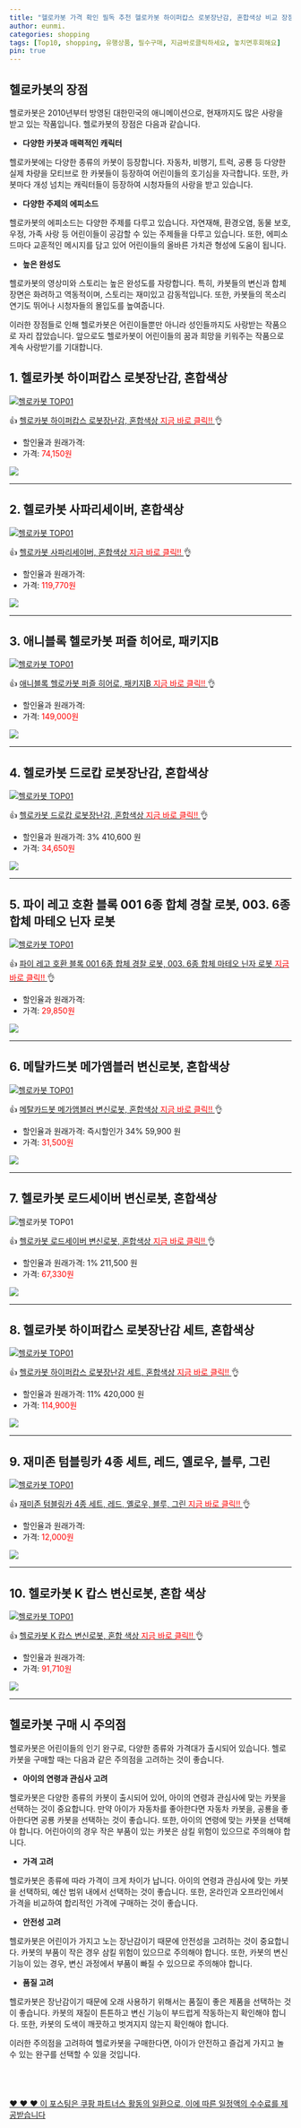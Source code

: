 ```yaml
---
title: "헬로카봇 가격 확인 필독 추천 헬로카봇 하이퍼캅스 로봇장난감, 혼합색상 비교 장점 구매가이드"
author: eunmi.
categories: shopping
tags: [Top10, shopping, 유행상품, 필수구매, 지금바로클릭하세요, 놓치면후회해요]
pin: true
---
```

**<h2>헬로카봇의 장점</h2>**

헬로카봇은 2010년부터 방영된 대한민국의 애니메이션으로, 현재까지도 많은 사랑을 받고 있는 작품입니다. 헬로카봇의 장점은 다음과 같습니다.

* **다양한 카봇과 매력적인 캐릭터**

헬로카봇에는 다양한 종류의 카봇이 등장합니다. 자동차, 비행기, 트럭, 공룡 등 다양한 실제 차량을 모티브로 한 카봇들이 등장하여 어린이들의 호기심을 자극합니다. 또한, 카봇마다 개성 넘치는 캐릭터들이 등장하여 시청자들의 사랑을 받고 있습니다.

* **다양한 주제의 에피소드**

헬로카봇의 에피소드는 다양한 주제를 다루고 있습니다. 자연재해, 환경오염, 동물 보호, 우정, 가족 사랑 등 어린이들이 공감할 수 있는 주제들을 다루고 있습니다. 또한, 에피소드마다 교훈적인 메시지를 담고 있어 어린이들의 올바른 가치관 형성에 도움이 됩니다.

* **높은 완성도**

헬로카봇의 영상미와 스토리는 높은 완성도를 자랑합니다. 특히, 카봇들의 변신과 합체 장면은 화려하고 역동적이며, 스토리는 재미있고 감동적입니다. 또한, 카봇들의 목소리 연기도 뛰어나 시청자들의 몰입도를 높여줍니다.

이러한 장점들로 인해 헬로카봇은 어린이들뿐만 아니라 성인들까지도 사랑받는 작품으로 자리 잡았습니다. 앞으로도 헬로카봇이 어린이들의 꿈과 희망을 키워주는 작품으로 계속 사랑받기를 기대합니다.

   

## 1. 헬로카봇 하이퍼캅스 로봇장난감, 혼합색상

[![헬로카봇 TOP01](https://thumbnail6.coupangcdn.com/thumbnails/remote/230x230ex/image/rs_quotation_api/vjayzjyf/d23700ee86474c888828cf28ef18c1d3.jpg)](https://link.coupang.com/re/AFFSDP?lptag=AF3617701&subid=GithubCoopas&pageKey=6669048293&traceid=V0-153&itemId=15337553994&vendorItemId=82557828667)


👍 [헬로카봇 하이퍼캅스 로봇장난감, 혼합색상 <font color=red> 지금 바로 클릭!! </font> ](https://link.coupang.com/re/AFFSDP?lptag=AF3617701&subid=GithubCoopas&pageKey=6669048293&traceid=V0-153&itemId=15337553994&vendorItemId=82557828667) 👌 


- 할인율과 원래가격: 
- 가격: <span style='color:red'>74,150원</span>

[![](/discount_price.png)](https://link.coupang.com/re/AFFSDP?lptag=AF3617701&subid=GithubCoopas&pageKey=6669048293&traceid=V0-153&itemId=15337553994&vendorItemId=82557828667)

---


   

## 2. 헬로카봇 사파리세이버, 혼합색상

[![헬로카봇 TOP01](https://thumbnail10.coupangcdn.com/thumbnails/remote/230x230ex/image/retail/images/2023/08/08/14/1/34e29d74-a0e2-4de0-bcb7-906a17f32d4e.jpg)](https://link.coupang.com/re/AFFSDP?lptag=AF3617701&subid=GithubCoopas&pageKey=7440119743&traceid=V0-153&itemId=19344925533&vendorItemId=86818732442)


👍 [헬로카봇 사파리세이버, 혼합색상 <font color=red> 지금 바로 클릭!! </font> ](https://link.coupang.com/re/AFFSDP?lptag=AF3617701&subid=GithubCoopas&pageKey=7440119743&traceid=V0-153&itemId=19344925533&vendorItemId=86818732442) 👌 


- 할인율과 원래가격: 
- 가격: <span style='color:red'>119,770원</span>

[![](/discount_price.png)](https://link.coupang.com/re/AFFSDP?lptag=AF3617701&subid=GithubCoopas&pageKey=7440119743&traceid=V0-153&itemId=19344925533&vendorItemId=86818732442)

---


   

## 3. 애니블록 헬로카봇 퍼즐 히어로, 패키지B

[![헬로카봇 TOP01](https://thumbnail7.coupangcdn.com/thumbnails/remote/230x230ex/image/vendor_inventory/0a0f/5dce9c7e3835100e228a30dff8858928c339060a63eb1df9a01d99d26da1.png)](https://link.coupang.com/re/AFFSDP?lptag=AF3617701&subid=GithubCoopas&pageKey=6126186557&traceid=V0-153&itemId=10450476195&vendorItemId=77732297461)


👍 [애니블록 헬로카봇 퍼즐 히어로, 패키지B <font color=red> 지금 바로 클릭!! </font> ](https://link.coupang.com/re/AFFSDP?lptag=AF3617701&subid=GithubCoopas&pageKey=6126186557&traceid=V0-153&itemId=10450476195&vendorItemId=77732297461) 👌 


- 할인율과 원래가격: 
- 가격: <span style='color:red'>149,000원</span>

[![](/discount_price.png)](https://link.coupang.com/re/AFFSDP?lptag=AF3617701&subid=GithubCoopas&pageKey=6126186557&traceid=V0-153&itemId=10450476195&vendorItemId=77732297461)

---


   

## 4. 헬로카봇 드로캅 로봇장난감, 혼합색상

[![헬로카봇 TOP01](https://thumbnail8.coupangcdn.com/thumbnails/remote/230x230ex/image/retail/images/4837034082951425-455f4965-8d40-426f-8f7a-9b0727885620.jpg)](https://link.coupang.com/re/AFFSDP?lptag=AF3617701&subid=GithubCoopas&pageKey=6675387305&traceid=V0-153&itemId=15373985517&vendorItemId=82594083474)


👍 [헬로카봇 드로캅 로봇장난감, 혼합색상 <font color=red> 지금 바로 클릭!! </font> ](https://link.coupang.com/re/AFFSDP?lptag=AF3617701&subid=GithubCoopas&pageKey=6675387305&traceid=V0-153&itemId=15373985517&vendorItemId=82594083474) 👌 


- 할인율과 원래가격: 3%  410,600   원
- 가격: <span style='color:red'>34,650원</span>

[![](/discount_price.png)](https://link.coupang.com/re/AFFSDP?lptag=AF3617701&subid=GithubCoopas&pageKey=6675387305&traceid=V0-153&itemId=15373985517&vendorItemId=82594083474)

---


   

## 5. 파이 레고 호환 블록 001 6종 합체 경찰 로봇, 003. 6종 합체 마테오 닌자 로봇

[![헬로카봇 TOP01](https://thumbnail10.coupangcdn.com/thumbnails/remote/230x230ex/image/vendor_inventory/e7fb/fa48419bf11176932feee045adec622f5c18fed010e4f6d6e5e078876b05.jpg)](https://link.coupang.com/re/AFFSDP?lptag=AF3617701&subid=GithubCoopas&pageKey=2291900957&traceid=V0-153&itemId=3942780438&vendorItemId=82786841842)


👍 [파이 레고 호환 블록 001 6종 합체 경찰 로봇, 003. 6종 합체 마테오 닌자 로봇 <font color=red> 지금 바로 클릭!! </font> ](https://link.coupang.com/re/AFFSDP?lptag=AF3617701&subid=GithubCoopas&pageKey=2291900957&traceid=V0-153&itemId=3942780438&vendorItemId=82786841842) 👌 


- 할인율과 원래가격: 
- 가격: <span style='color:red'>29,850원</span>

[![](/discount_price.png)](https://link.coupang.com/re/AFFSDP?lptag=AF3617701&subid=GithubCoopas&pageKey=2291900957&traceid=V0-153&itemId=3942780438&vendorItemId=82786841842)

---


   

## 6. 메탈카드봇 메가앰블러 변신로봇, 혼합색상

[![헬로카봇 TOP01](https://thumbnail7.coupangcdn.com/thumbnails/remote/230x230ex/image/vendor_inventory/e340/1fad57415242561a4cbb546c6a185ef9812523e8d795e3ff59c063593384.jpg)](https://link.coupang.com/re/AFFSDP?lptag=AF3617701&subid=GithubCoopas&pageKey=7352706752&traceid=V0-153&itemId=18924848325&vendorItemId=86051850864)


👍 [메탈카드봇 메가앰블러 변신로봇, 혼합색상 <font color=red> 지금 바로 클릭!! </font> ](https://link.coupang.com/re/AFFSDP?lptag=AF3617701&subid=GithubCoopas&pageKey=7352706752&traceid=V0-153&itemId=18924848325&vendorItemId=86051850864) 👌 


- 할인율과 원래가격: 즉시할인가 34%  59,900   원
- 가격: <span style='color:red'>31,500원</span>

[![](/discount_price.png)](https://link.coupang.com/re/AFFSDP?lptag=AF3617701&subid=GithubCoopas&pageKey=7352706752&traceid=V0-153&itemId=18924848325&vendorItemId=86051850864)

---


   

## 7. 헬로카봇 로드세이버 변신로봇, 혼합색상

![헬로카봇 TOP01](https://thumbnail7.coupangcdn.com/thumbnails/remote/230x230ex/image/retail/images/77218522794425-09150b94-a786-4fb5-87df-37cdd77ebd12.JPG)


👍 [헬로카봇 로드세이버 변신로봇, 혼합색상 <font color=red> 지금 바로 클릭!! </font> ](https://link.coupang.com/re/AFFSDP?lptag=AF3617701&subid=GithubCoopas&pageKey=4796925908&traceid=V0-153&itemId=6153466544&vendorItemId=3007695570) 👌 


- 할인율과 원래가격: 1%  211,500   원
- 가격: <span style='color:red'>67,330원</span>

[![](/discount_price.png)](https://link.coupang.com/re/AFFSDP?lptag=AF3617701&subid=GithubCoopas&pageKey=4796925908&traceid=V0-153&itemId=6153466544&vendorItemId=3007695570)

---


   

## 8. 헬로카봇 하이퍼캅스 로봇장난감 세트, 혼합색상

[![헬로카봇 TOP01](https://thumbnail8.coupangcdn.com/thumbnails/remote/230x230ex/image/rs_quotation_api/3v5c0cgh/0d471c3f0a944ce0bda3c98a9c22746e.jpg)](https://link.coupang.com/re/AFFSDP?lptag=AF3617701&subid=GithubCoopas&pageKey=7251505231&traceid=V0-153&itemId=18447293099&vendorItemId=85588176296)


👍 [헬로카봇 하이퍼캅스 로봇장난감 세트, 혼합색상 <font color=red> 지금 바로 클릭!! </font> ](https://link.coupang.com/re/AFFSDP?lptag=AF3617701&subid=GithubCoopas&pageKey=7251505231&traceid=V0-153&itemId=18447293099&vendorItemId=85588176296) 👌 


- 할인율과 원래가격: 11%  420,000   원
- 가격: <span style='color:red'>114,900원</span>

[![](/discount_price.png)](https://link.coupang.com/re/AFFSDP?lptag=AF3617701&subid=GithubCoopas&pageKey=7251505231&traceid=V0-153&itemId=18447293099&vendorItemId=85588176296)

---


   

## 9. 재미존 텀블링카 4종 세트, 레드, 옐로우, 블루, 그린

[![헬로카봇 TOP01](https://thumbnail9.coupangcdn.com/thumbnails/remote/230x230ex/image/retail/images/2023/10/11/9/3/8fb19a85-ca13-4db3-b85a-9bf1c951d236.png)](https://link.coupang.com/re/AFFSDP?lptag=AF3617701&subid=GithubCoopas&pageKey=7645307999&traceid=V0-153&itemId=20327094745&vendorItemId=87412366345)


👍 [재미존 텀블링카 4종 세트, 레드, 옐로우, 블루, 그린 <font color=red> 지금 바로 클릭!! </font> ](https://link.coupang.com/re/AFFSDP?lptag=AF3617701&subid=GithubCoopas&pageKey=7645307999&traceid=V0-153&itemId=20327094745&vendorItemId=87412366345) 👌 


- 할인율과 원래가격: 
- 가격: <span style='color:red'>12,000원</span>

[![](/discount_price.png)](https://link.coupang.com/re/AFFSDP?lptag=AF3617701&subid=GithubCoopas&pageKey=7645307999&traceid=V0-153&itemId=20327094745&vendorItemId=87412366345)

---


   

## 10. 헬로카봇 K 캅스 변신로봇, 혼합 색상

[![헬로카봇 TOP01](https://thumbnail10.coupangcdn.com/thumbnails/remote/230x230ex/image/vendor_inventory/a7dd/b3d69d7af5e1666c88f968b10cad59cea90c46b4fdfcd422e3ff6e7df406.jpg)](https://link.coupang.com/re/AFFSDP?lptag=AF3617701&subid=GithubCoopas&pageKey=19972624&traceid=V0-153&itemId=79413316&vendorItemId=85090421063)


👍 [헬로카봇 K 캅스 변신로봇, 혼합 색상 <font color=red> 지금 바로 클릭!! </font> ](https://link.coupang.com/re/AFFSDP?lptag=AF3617701&subid=GithubCoopas&pageKey=19972624&traceid=V0-153&itemId=79413316&vendorItemId=85090421063) 👌 


- 할인율과 원래가격: 
- 가격: <span style='color:red'>91,710원</span>

[![](/discount_price.png)](https://link.coupang.com/re/AFFSDP?lptag=AF3617701&subid=GithubCoopas&pageKey=19972624&traceid=V0-153&itemId=79413316&vendorItemId=85090421063)

---
**<h2>헬로카봇 구매 시 주의점</h2>**

헬로카봇은 어린이들의 인기 완구로, 다양한 종류와 가격대가 출시되어 있습니다. 헬로카봇을 구매할 때는 다음과 같은 주의점을 고려하는 것이 좋습니다.

* **아이의 연령과 관심사 고려**

헬로카봇은 다양한 종류의 카봇이 출시되어 있어, 아이의 연령과 관심사에 맞는 카봇을 선택하는 것이 중요합니다. 만약 아이가 자동차를 좋아한다면 자동차 카봇을, 공룡을 좋아한다면 공룡 카봇을 선택하는 것이 좋습니다. 또한, 아이의 연령에 맞는 카봇을 선택해야 합니다. 어린아이의 경우 작은 부품이 있는 카봇은 삼킬 위험이 있으므로 주의해야 합니다.

* **가격 고려**

헬로카봇은 종류에 따라 가격이 크게 차이가 납니다. 아이의 연령과 관심사에 맞는 카봇을 선택하되, 예산 범위 내에서 선택하는 것이 좋습니다. 또한, 온라인과 오프라인에서 가격을 비교하여 합리적인 가격에 구매하는 것이 좋습니다.

* **안전성 고려**

헬로카봇은 어린이가 가지고 노는 장난감이기 때문에 안전성을 고려하는 것이 중요합니다. 카봇의 부품이 작은 경우 삼킬 위험이 있으므로 주의해야 합니다. 또한, 카봇의 변신 기능이 있는 경우, 변신 과정에서 부품이 빠질 수 있으므로 주의해야 합니다.

* **품질 고려**

헬로카봇은 장난감이기 때문에 오래 사용하기 위해서는 품질이 좋은 제품을 선택하는 것이 좋습니다. 카봇의 재질이 튼튼하고 변신 기능이 부드럽게 작동하는지 확인해야 합니다. 또한, 카봇의 도색이 깨끗하고 벗겨지지 않는지 확인해야 합니다.

이러한 주의점을 고려하여 헬로카봇을 구매한다면, 아이가 안전하고 즐겁게 가지고 놀 수 있는 완구를 선택할 수 있을 것입니다.<br><br><br><br><br> [ ❤ ❤ ❤ 이 포스팅은 쿠팡 파트너스 활동의 일환으로, 이에 따른 일정액의 수수료를 제공받습니다](https://link.coupang.com/a/bcEFyh)